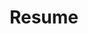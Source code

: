 ---
title: Resume
layout: cv
actions:
  - label: "Download as PDF"
    icon: pdf
    url: "#pdf-asset"
---